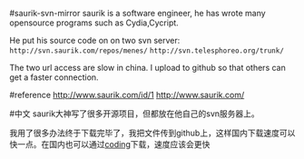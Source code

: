 #saurik-svn-mirror
saurik is a software engineer, he has wrote many opensource programs such as Cydia,Cycript.

He put his source code on on two svn server: `http://svn.saurik.com/repos/menes/` `http://svn.telesphoreo.org/trunk/`

The two url access are slow in china. I upload to github so that others can get a faster connection.

#reference
http://www.saurik.com/id/1
http://www.saurik.com/

#中文
saurik大神写了很多开源项目，但都放在他自己的svn服务器上。

我用了很多办法终于下载完毕了，我把文件传到github上，这样国内下载速度可以快一点。在国内也可以通过[coding](https://coding.net/u/giveme5/p/saurik-svn-mirror/git)下载，速度应该会更快

